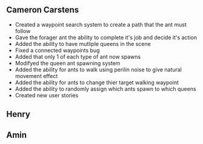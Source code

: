 ## Cameron Carstens

- Created a waypoint search system to create a path that the ant must follow
- Gave the forager ant the ability to complete it's job and decide it's action
- Added the ability to have mutliple queens in the scene
- Fixed a connected waypoints bug
- Added that only 1 of each type of ant now spawns
- Modifyed the queen ant spawning system
- Added the ability for ants to walk using perilin noise to give natural movement effect
- Added the ability for ants to change thier target walking waypoint
- Added the ability to randomly assign which ants spawn to which queens
- Created new user stories

## Henry

## Amin
